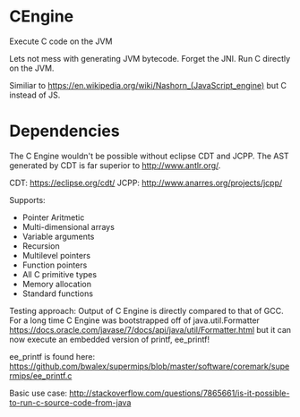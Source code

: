 # CEngine
Execute C code on the JVM

Lets not mess with generating JVM bytecode.  Forget the JNI.  Run C directly on the JVM.

Similiar to https://en.wikipedia.org/wiki/Nashorn_(JavaScript_engine) but C instead of JS.

# Dependencies

The C Engine wouldn't be possible without eclipse CDT and JCPP.  The AST generated by CDT is far superior to http://www.antlr.org/.

CDT: https://eclipse.org/cdt/
JCPP: http://www.anarres.org/projects/jcpp/

Supports:
- Pointer Aritmetic
- Multi-dimensional arrays
- Variable arguments
- Recursion
- Multilevel pointers
- Function pointers
- All C primitive types
- Memory allocation
- Standard functions

Testing approach:
Output of C Engine is directly compared to that of GCC. For a long time C Engine was bootstrapped off of java.util.Formatter https://docs.oracle.com/javase/7/docs/api/java/util/Formatter.html but it can now execute an embedded version of printf, ee_printf!

ee_printf is found here:
https://github.com/bwalex/supermips/blob/master/software/coremark/supermips/ee_printf.c

Basic use case:
http://stackoverflow.com/questions/7865661/is-it-possible-to-run-c-source-code-from-java

